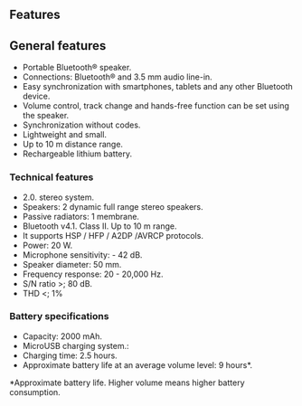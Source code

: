 ## Features

## General features
* Portable Bluetooth® speaker.
* Connections: Bluetooth® and 3.5 mm audio line-in.
* Easy synchronization with smartphones, tablets and any other Bluetooth device.
* Volume control, track change and hands-free function can be set using the speaker.
* Synchronization without codes.
* Lightweight and small.
* Up to 10 m distance range.
* Rechargeable lithium battery.

### Technical features

*	2.0. stereo system. 
* Speakers: 2 dynamic full range stereo speakers.
* Passive radiators: 1 membrane.
*	Bluetooth v4.1. Class II. Up to 10 m range.
*	It supports HSP / HFP / A2DP /AVRCP protocols.
*	Power: 20 W.
*	Microphone sensitivity: - 42 dB.
*	Speaker diameter: 50 mm.
*	Frequency response:  20 - 20,000 Hz.
*	S/N ratio >; 80 dB.
*	THD <; 1%

### Battery specifications
*	Capacity: 2000 mAh.
*	MicroUSB charging system.:
*	Charging time: 2.5 hours.
*	Approximate battery life at an average volume level: 9 hours*.

  *Approximate battery life. Higher volume means higher battery consumption.
